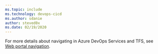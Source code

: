 ```yaml
---
ms.topic: include
ms.technology: devops-cicd
ms.author: sdanie
author: steved0x
ms.date: 02/19/2020
---
```


For more details about navigating in Azure DevOps Services and TFS, see [Web portal navigation](../../project/navigation/index.md).
